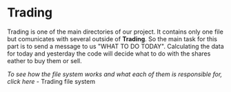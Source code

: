 # Trading

Trading is one of the main directories of our project. It contains only one file but comunicates with several outside of **Trading**. So the main task for this part is to send a message to us "WHAT TO DO TODAY". Calculating the data for today and yesterday the code will decide what to do with the shares eather to buy them or sell. 

_To see how the file system works and what each of them is responsible for, click here_ - Trading file system
